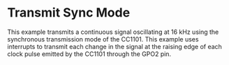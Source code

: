 # Transmit Sync Mode

This example transmits a continuous signal oscillating at 16 kHz using
the synchronous transmission mode of the CC1101. This example uses
interrupts to transmit each change in the signal at the raising edge
of each clock pulse emitted by the CC1101 through the GPO2 pin.
